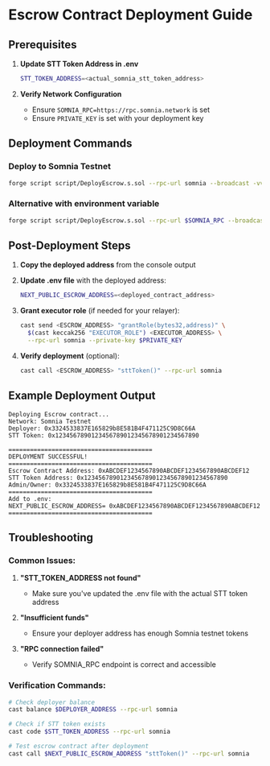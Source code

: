 # Escrow Contract Deployment Guide

## Prerequisites

1. **Update STT Token Address in .env**
   ```bash
   STT_TOKEN_ADDRESS=<actual_somnia_stt_token_address>
   ```

2. **Verify Network Configuration**
   - Ensure `SOMNIA_RPC=https://rpc.somnia.network` is set
   - Ensure `PRIVATE_KEY` is set with your deployment key

## Deployment Commands

### Deploy to Somnia Testnet
```bash
forge script script/DeployEscrow.s.sol --rpc-url somnia --broadcast -vvv
```

### Alternative with environment variable
```bash
forge script script/DeployEscrow.s.sol --rpc-url $SOMNIA_RPC --broadcast -vvv
```

## Post-Deployment Steps

1. **Copy the deployed address** from the console output
2. **Update .env file** with the deployed address:
   ```bash
   NEXT_PUBLIC_ESCROW_ADDRESS=<deployed_contract_address>
   ```

3. **Grant executor role** (if needed for your relayer):
   ```bash
   cast send <ESCROW_ADDRESS> "grantRole(bytes32,address)" \
     $(cast keccak256 "EXECUTOR_ROLE") <EXECUTOR_ADDRESS> \
     --rpc-url somnia --private-key $PRIVATE_KEY
   ```

4. **Verify deployment** (optional):
   ```bash
   cast call <ESCROW_ADDRESS> "sttToken()" --rpc-url somnia
   ```

## Example Deployment Output
```
Deploying Escrow contract...
Network: Somnia Testnet
Deployer: 0x3324533837E165829b8E581B4F471125C9D8C66A
STT Token: 0x1234567890123456789012345678901234567890

========================================
DEPLOYMENT SUCCESSFUL!
========================================
Escrow Contract Address: 0xABCDEF1234567890ABCDEF1234567890ABCDEF12
STT Token Address: 0x1234567890123456789012345678901234567890
Admin/Owner: 0x3324533837E165829b8E581B4F471125C9D8C66A
========================================
Add to .env:
NEXT_PUBLIC_ESCROW_ADDRESS= 0xABCDEF1234567890ABCDEF1234567890ABCDEF12
========================================
```

## Troubleshooting

### Common Issues:
1. **"STT_TOKEN_ADDRESS not found"**
   - Make sure you've updated the .env file with the actual STT token address

2. **"Insufficient funds"**
   - Ensure your deployer address has enough Somnia testnet tokens

3. **"RPC connection failed"**
   - Verify SOMNIA_RPC endpoint is correct and accessible

### Verification Commands:
```bash
# Check deployer balance
cast balance $DEPLOYER_ADDRESS --rpc-url somnia

# Check if STT token exists
cast code $STT_TOKEN_ADDRESS --rpc-url somnia

# Test escrow contract after deployment
cast call $NEXT_PUBLIC_ESCROW_ADDRESS "sttToken()" --rpc-url somnia
```